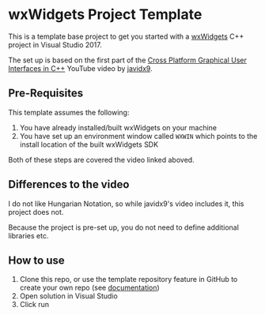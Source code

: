 # wxWidgets Project Template

This is a template base project to get you started with a [wxWidgets](https://www.wxwidgets.org/) C++ project in Visual Studio 2017.

The set up is based on the first part of the [Cross Platform Graphical User Interfaces in C++](https://www.youtube.com/watch?v=FOIbK4bJKS8) YouTube video by [javidx9](https://www.youtube.com/channel/UC-yuWVUplUJZvieEligKBkA).

## Pre-Requisites

This template assumes the following:

1. You have already installed/built wxWidgets on your machine
1. You have set up an environment window called `WXWIN` which points to the install location of the built wxWidgets SDK

Both of these steps are covered the video linked aboved.

## Differences to the video

I do not like Hungarian Notation, so while javidx9's video includes it, this project does not.

Because the project is pre-set up, you do not need to define additional libraries etc.

## How to use

1. Clone this repo, or use the template repository feature in GitHub to create your own repo (see [documentation](https://help.github.com/en/github/creating-cloning-and-archiving-repositories/creating-a-repository-from-a-template))
1. Open solution in Visual Studio
1. Click run
